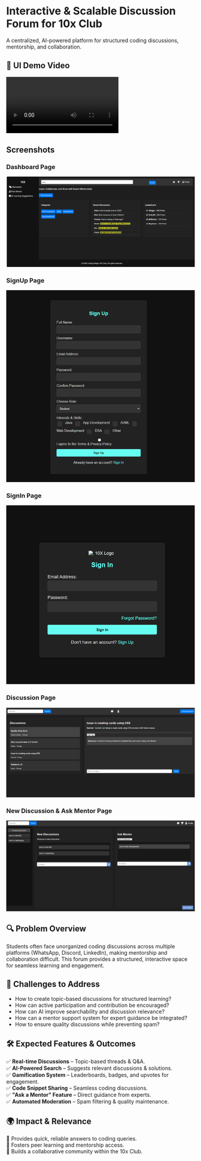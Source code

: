 # Interactive & Scalable Discussion Forum for 10x Club  

A centralized, AI-powered platform for structured coding discussions, mentorship, and collaboration.  

## 🎥 UI Demo Video

![Watch the UI Demo Video](frontend/screenshots/DiscussionForum_UI_Demo.mp4)

## Screenshots

### Dashboard Page
![Dashboard](frontend/screenshots/dashboard.png)

### SignUp Page
![SignUp Page](frontend/screenshots/signUp.png)

### SignIn Page
![SignIn Page](frontend/screenshots/signIn.png)

### Discussion Page
![Discussion Page](frontend/screenshots/discussion.png)

### New Discussion & Ask Mentor Page
![New Discussion & Ask Mentor Page](frontend/screenshots/newDiscussion.png)

## 🔍 Problem Overview  
Students often face unorganized coding discussions across multiple platforms (WhatsApp, Discord, LinkedIn), making mentorship and collaboration difficult. This forum provides a structured, interactive space for seamless learning and engagement.  

## 🚀 Challenges to Address  
- How to create topic-based discussions for structured learning?  
- How can active participation and contribution be encouraged?  
- How can AI improve searchability and discussion relevance?  
- How can a mentor support system for expert guidance be integrated?  
- How to ensure quality discussions while preventing spam?  

## 🛠 Expected Features & Outcomes  
✅ **Real-time Discussions** – Topic-based threads & Q&A.  
✅ **AI-Powered Search** – Suggests relevant discussions & solutions.  
✅ **Gamification System** – Leaderboards, badges, and upvotes for engagement.  
✅ **Code Snippet Sharing** – Seamless coding discussions.  
✅ **"Ask a Mentor" Feature** – Direct guidance from experts.  
✅ **Automated Moderation** – Spam filtering & quality maintenance.  

## 🌍 Impact & Relevance  
📌 Provides quick, reliable answers to coding queries.  
📌 Fosters peer learning and mentorship access.  
📌 Builds a collaborative community within the 10x Club.  


